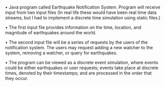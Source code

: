 •	Java program called Earthquake Notification System. Program will receive input from two input files (In real life these would have been real time data streams, but I had to implement a discrete time simulation using static files.) 

•	The first input file provides information on the time, location, and magnitude of earthquakes around the world.

•	 The second input file will be a series of requests by the users of the notification system. The users may request adding a new watcher to the system, removing a watcher, or query for earthquakes.

•	 The program can be viewed as a discrete event simulation, where events could be either earthquakes or user requests; events take place at discrete times, denoted by their timestamps; and are processed in the order that they occur.
